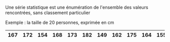 Une série statistique est une énumération de l'ensemble des valeurs rencontrées, sans classement particulier

Exemple : la taille de 20 personnes, exprimée en cm

| 167 | 172 | 154 | 168 | 173 | 182 | 149 | 162 | 175 | 164 | 155 | 174 | 181 | 163 | 172 | 193 | 178 | 166 | 164 | 174 |
| --- | --- | --- | --- | --- | --- | --- | --- | --- | --- | --- | --- | --- | --- | --- | --- | --- | --- | --- | --- |

